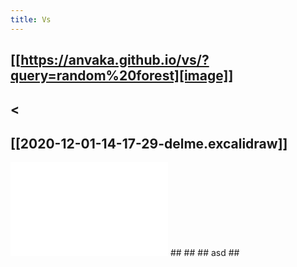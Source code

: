 ```yaml
---
title: Vs
---
```


## [[https://anvaka.github.io/vs/?query=random%20forest][image]]
##
## <
## [[2020-12-01-14-17-29-delme.excalidraw]]
<iframe class="draw-iframe" src="/draw?file=2020-12-01-14-17-29-delme.excalidraw" width="50%" height="150" frameborder="0"></iframe>
##
##
## asd
##
